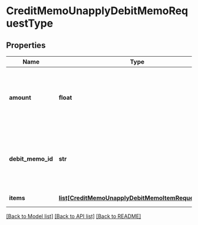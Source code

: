 # CreditMemoUnapplyDebitMemoRequestType

## Properties
Name | Type | Description | Notes
------------ | ------------- | ------------- | -------------
**amount** | **float** | The credit memo amount to be unapplied from the debit memo.  | 
**debit_memo_id** | **str** | The unique ID of the debit memo that the credit memo is unapplied from.  | 
**items** | [**list[CreditMemoUnapplyDebitMemoItemRequestType]**](CreditMemoUnapplyDebitMemoItemRequestType.md) | Container for items.  | [optional] 

[[Back to Model list]](../README.md#documentation-for-models) [[Back to API list]](../README.md#documentation-for-api-endpoints) [[Back to README]](../README.md)


